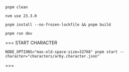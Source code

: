 

`pnpm clean`

`nvm use 23.3.0`

`pnpm install --no-frozen-lockfile && pnpm build`

`pnpm run dev`




===
START CHARACTER

`NODE_OPTIONS="max-old-space-size=32768" pnpm start --character="characters/arby.character.json"`


===

